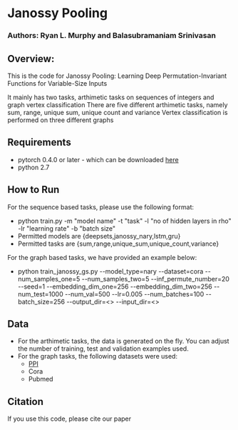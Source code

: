 # Janossy Pooling
### Authors: Ryan L. Murphy and Balasubramaniam Srinivasan

## Overview:
This is the code for Janossy Pooling: Learning Deep Permutation-Invariant Functions for Variable-Size Inputs

It mainly has two tasks, arthimetic tasks on sequences of integers and graph vertex classification
There are five different arthimetic tasks, namely sum, range, unique sum, unique count and variance
Vertex classification is performed on three different graphs

## Requirements
* pytorch 0.4.0 or later - which can be downloaded [here](www.pytorch.org)
* python 2.7

## How to Run
For the sequence based tasks, please use the following format:
* python train.py -m "model name" -t "task" -l "no of hidden layers in rho" -lr "learning rate" -b "batch size"
* Permitted models are {deepsets,janossy_nary,lstm,gru}
* Permitted tasks are {sum,range,unique_sum,unique_count,variance}

For the graph based tasks, we have provided an example below:
* python train_janossy_gs.py --model_type=nary --dataset=cora    --num_samples_one=5  --num_samples_two=5  --inf_permute_number=20 --seed=1 --embedding_dim_one=256 --embedding_dim_two=256 --num_test=1000 --num_val=500 --lr=0.005 --num_batches=100 --batch_size=256 --output_dir=<> --input_dir=<>

## Data
* For the arthimetic tasks, the data is generated on the fly. You can adjust the number of training, test and validation examples used.
* For the graph tasks, the following datasets were used:
  - [PPI](https://snap.stanford.edu/graphsage/ppi.zip)
  - Cora
  - Pubmed


## Citation
If you use this code, please cite our paper
```


```
